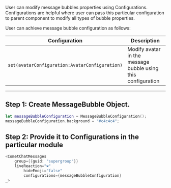 User can modify message bubbles properties using Configurations. Configurations are helpful where user can pass this particular configuration to parent component to modify all types of bubble properties.

User can achieve message bubble configuration as follows:

| Configuration | Description | 
| ---- | ---- | 
| `set(avatarConfiguration:AvatarConfiguration)` | Modify avatar in the message bubble using this configuration | 


---

## Step 1: Create MessageBubble Object.

```swift
let messageBubbleConfiguration = MessageBubbleConfiguration();
messageBubbleConfiguration.background = "#c4c4c4";
```



## Step 2: Provide it to Configurations in the particular module

```swift
<CometChatMessages 
    group={{guid: "supergroup"}} 
  	liveReaction="❤️" 
		hideEmoji="false"
		configurations={messageBubbleConfiguration}
_>
```

